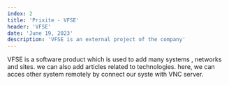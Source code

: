 ```yaml
---
index: 2
title: 'Prixite - VFSE'
header: 'VFSE'
date: 'June 19, 2023'
description: 'VFSE is an external project of the company'
---
```


VFSE is a software product which is used to add many systems , networks and sites. we can also add articles related to technologies. here, we can acces other system remotely by connect our syste with VNC server.
